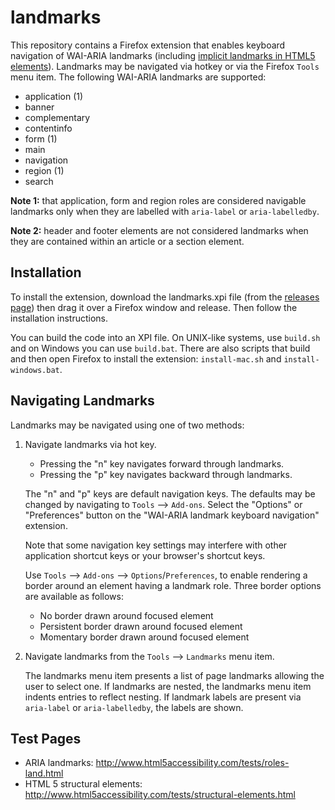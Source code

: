 landmarks
==========

This repository contains a Firefox extension that enables keyboard navigation of WAI-ARIA landmarks (including [implicit landmarks in HTML5 elements](http://www.w3.org/html/wg/drafts/html/master/dom.html#sec-strong-native-semantics)).  Landmarks may be navigated via hotkey or via the Firefox `Tools` menu item.  The following WAI-ARIA landmarks are supported:

 * application (1)
 * banner
 * complementary
 * contentinfo
 * form (1)
 * main
 * navigation
 * region (1)
 * search

**Note 1:** that application, form and region roles are considered navigable landmarks only when they are labelled with `aria-label` or `aria-labelledby`.

**Note 2:** header and footer elements are not considered landmarks when they are contained within an article or a section element.

Installation
-------------

To install the extension, download the landmarks.xpi file (from the [releases page](https://github.com/matatk/landmarks/releases)) then drag it over a Firefox window and release.  Then follow the installation instructions.

You can build the code into an XPI file.  On UNIX-like systems, use `build.sh` and on Windows you can use `build.bat`.  There are also scripts that build and then open Firefox to install the extension: `install-mac.sh` and `install-windows.bat`.

Navigating Landmarks
---------------------

Landmarks may be navigated using one of two methods:

1. Navigate landmarks via hot key.

   * Pressing the "n" key navigates forward through landmarks.
   * Pressing the "p" key navigates backward through landmarks.

   The "n" and "p" keys are default navigation keys.  The defaults may be changed by navigating to `Tools` --> `Add-ons`.  Select the "Options" or "Preferences" button on the "WAI-ARIA landmark keyboard navigation" extension.

   Note that some navigation key settings may interfere with other application shortcut keys or your browser's shortcut keys.

   Use `Tools` -->  `Add-ons` --> `Options`/`Preferences`, to enable rendering a border around an element having a landmark role.  Three border options are available as follows:

   * No border drawn around focused element
   * Persistent border drawn around focused element
   * Momentary border drawn around focused element

2. Navigate landmarks from the `Tools` --> `Landmarks` menu item.

   The landmarks menu item presents a list of page landmarks allowing the user to select one. If landmarks are nested, the landmarks menu item indents entries to reflect nesting.  If landmark labels are present via `aria-label` or `aria-labelledby`, the labels are shown.

Test Pages
-----------

 * ARIA landmarks: http://www.html5accessibility.com/tests/roles-land.html
 * HTML 5 structural elements: http://www.html5accessibility.com/tests/structural-elements.html
